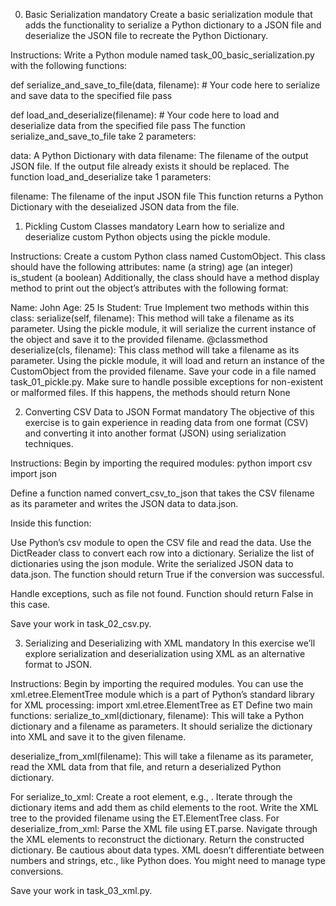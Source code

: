 0. Basic Serialization
mandatory
Create a basic serialization module that adds the functionality to serialize a Python dictionary to a JSON file and deserialize the JSON file to recreate the Python Dictionary.

Instructions:
Write a Python module named task_00_basic_serialization.py with the following functions:

def serialize_and_save_to_file(data, filename):
    # Your code here to serialize and save data to the specified file
    pass

def load_and_deserialize(filename):
    # Your code here to load and deserialize data from the specified file
    pass
The function serialize_and_save_to_file take 2 parameters:

data: A Python Dictionary with data
filename: The filename of the output JSON file. If the output file already exists it should be replaced.
The function load_and_deserialize take 1 parameters:

filename: The filename of the input JSON file This function returns a Python Dictionary with the deseialized JSON data from the file.


1. Pickling Custom Classes
mandatory
Learn how to serialize and deserialize custom Python objects using the pickle module.

Instructions:
Create a custom Python class named CustomObject. This class should have the following attributes:
name (a string)
age (an integer)
is_student (a boolean)
Additionally, the class should have a method display method to print out the object’s attributes with the following format:

Name: John
Age: 25
Is Student: True
Implement two methods within this class:
serialize(self, filename): This method will take a filename as its parameter. Using the pickle module, it will serialize the current instance of the object and save it to the provided filename.
@classmethod deserialize(cls, filename): This class method will take a filename as its parameter. Using the pickle module, it will load and return an instance of the CustomObject from the provided filename.
Save your code in a file named task_01_pickle.py.
Make sure to handle possible exceptions for non-existent or malformed files. If this happens, the methods should return None

2. Converting CSV Data to JSON Format
mandatory
The objective of this exercise is to gain experience in reading data from one format (CSV) and converting it into another format (JSON) using serialization techniques.

Instructions:
Begin by importing the required modules: python import csv import json

Define a function named convert_csv_to_json that takes the CSV filename as its parameter and writes the JSON data to data.json.

Inside this function:

Use Python’s csv module to open the CSV file and read the data. Use the DictReader class to convert each row into a dictionary.
Serialize the list of dictionaries using the json module.
Write the serialized JSON data to data.json.
The function should return True if the conversion was successful.

Handle exceptions, such as file not found. Function should return False in this case.

Save your work in task_02_csv.py.

3. Serializing and Deserializing with XML
mandatory
In this exercise we’ll explore serialization and deserialization using XML as an alternative format to JSON.

Instructions:
Begin by importing the required modules. You can use the xml.etree.ElementTree module which is a part of Python’s standard library for XML processing:
   import xml.etree.ElementTree as ET
Define two main functions:
serialize_to_xml(dictionary, filename): This will take a Python dictionary and a filename as parameters. It should serialize the dictionary into XML and save it to the given filename.

deserialize_from_xml(filename): This will take a filename as its parameter, read the XML data from that file, and return a deserialized Python dictionary.

For serialize_to_xml:
Create a root element, e.g., <data>.
Iterate through the dictionary items and add them as child elements to the root.
Write the XML tree to the provided filename using the ET.ElementTree class.
For deserialize_from_xml:
Parse the XML file using ET.parse.
Navigate through the XML elements to reconstruct the dictionary.
Return the constructed dictionary.
Be cautious about data types. XML doesn’t differentiate between numbers and strings, etc., like Python does. You might need to manage type conversions.

Save your work in task_03_xml.py.


